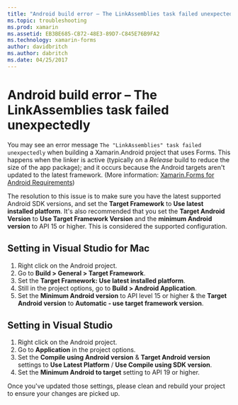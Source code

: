 ```yaml
---
title: "Android build error – The LinkAssemblies task failed unexpectedly"
ms.topic: troubleshooting
ms.prod: xamarin
ms.assetid: EB3BE685-CB72-48E3-89D7-C845E76B9FA2
ms.technology: xamarin-forms
author: davidbritch
ms.author: dabritch
ms.date: 04/25/2017
---
```


# Android build error – The LinkAssemblies task failed unexpectedly

You may see an error message `The "LinkAssemblies" task failed unexpectedly` when building a Xamarin.Android project that uses Forms. This happens when the linker is active (typically on a *Release* build to reduce the size of the app package); and it occurs because the Android targets aren't updated to the latest framework. (More information: [Xamarin.Forms for Android Requirements](~/get-started/requirements.md#android))

The resolution to this issue is to make sure you have the latest supported Android SDK versions, and set the **Target Framework** to **Use latest installed platform**. It's also recommended that you set the **Target Android Version** to **Use Target Framework Version** and the **minimum Android version** to API 15 or higher. This is considered the supported configuration.

## Setting in Visual Studio for Mac

1.  Right click on the Android project.
2.  Go to **Build > General > Target Framework**.
3.  Set the **Target Framework: Use latest installed platform**.
4.  Still in the project options, go to **Build > Android Application**.
5.  Set the **Minimum Android version** to API level 15 or higher & the **Target Android version** to **Automatic - use target framework version**.

## Setting in Visual Studio

1.  Right click on the Android project.
2.  Go to **Application** in the project options.
3.  Set the **Compile using Android version** & **Target Android version** settings to **Use Latest Platform** / **Use Compile using SDK version**.
4.  Set the **Minimum Android to target** setting to API 19 or higher.

Once you've updated those settings, please clean and rebuild your project to ensure your changes are picked up.
